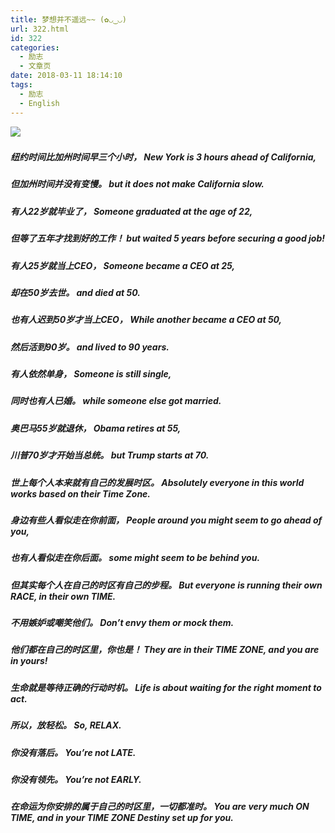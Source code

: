 ```yaml
---
title: 梦想并不遥远~~ (✿◡‿◡)
url: 322.html
id: 322
categories:
  - 励志
  - 文章页
date: 2018-03-11 18:14:10
tags:
  - 励志
  - English
---
```


![](http://47.100.4.8/wp-content/uploads/2018/03/Never-give-up-300x200.jpg)  

##### 纽约时间比加州时间早三个小时， New York is 3 hours ahead of California,

##### 但加州时间并没有变慢。 but it does not make California slow.

##### 有人22岁就毕业了， Someone graduated at the age of 22,

##### 但等了五年才找到好的工作！ but waited 5 years before securing a good job!

##### 有人25岁就当上CEO， Someone became a CEO at 25,

##### 却在50岁去世。 and died at 50.

##### 也有人迟到50岁才当上CEO， While another became a CEO at 50,

##### 然后活到90岁。 and lived to 90 years.

##### 有人依然单身， Someone is still single,

##### 同时也有人已婚。 while someone else got married.

##### 奥巴马55岁就退休， Obama retires at 55,

##### 川普70岁才开始当总统。 but Trump starts at 70.

##### 世上每个人本来就有自己的发展时区。 Absolutely everyone in this world works based on their Time Zone.

##### 身边有些人看似走在你前面， People around you might seem to go ahead of you,

##### 也有人看似走在你后面。 some might seem to be behind you.

##### 但其实每个人在自己的时区有自己的步程。 But everyone is running their own RACE, in their own TIME.

##### 不用嫉妒或嘲笑他们。 Don’t envy them or mock them.

##### 他们都在自己的时区里，你也是！ They are in their TIME ZONE, and you are in yours!

##### 生命就是等待正确的行动时机。 Life is about waiting for the right moment to act.

##### 所以，放轻松。 So, RELAX.

##### 你没有落后。 You’re not LATE.

##### 你没有领先。 You’re not EARLY.

##### 在命运为你安排的属于自己的时区里，一切都准时。 You are very much ON TIME, and in your TIME ZONE Destiny set up for you.